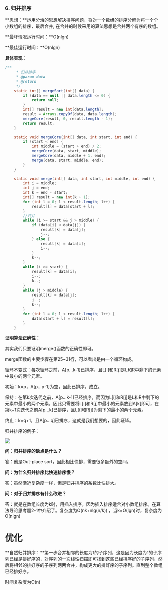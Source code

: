 ### 6. 归并排序

**思想：**运用分治的思想解决排序问题，将对一个数组的排序分解为将一个个小数组的排序，最后合并, 在合并的时候采用的算法思想是合并两个有序的数组。

**最坏情况运行时间：**O\(nlgn\)

**最佳运行时间：**O\(nlgn\)

**具体实现：**

```java
/**
     * 归并排序
     * @param data
     * @return
     */
    static int[] mergeSort(int[] data) {
        if (data == null || data.length <= 0) {
            return null;
        }
        int[] result = new int[data.length];
        result = Arrays.copyOf(data, data.length);
        mergeCore(result, 0, result.length - 1);
        return result;
    }

    static void mergeCore(int[] data, int start, int end) {
        if (start < end) {
            int middle = (start + end) / 2;
            mergeCore(data, start, middle);
            mergeCore(data, middle + 1, end);
            merge(data, start, middle, end);
        }
    }

    static void merge(int[] data, int start, int middle, int end) {
        int i = middle;
        int j = end;
        int k = end - start;
        int[] result = new int[k + 1];
        for (int l = 0; l < result.length; l++) {
            result[l] = data[start + l];
        }
        //归并
        while (i >= start && j > middle) {
            if (data[i] < data[j]) {
                result[k] = data[j];
                j--;
            } else {
                result[k] = data[i];
                i--;
            }
            k--;
        }
        while (i >= start) {
            result[k] = data[i];
            i--;
            k--;
        }
        while (j > middle) {
            result[k] = data[j];
            j--;
            k--;
        }
        for (int l = 0; l < result.length; l++) {
            data[start + l] = result[l];
        }
    }
```

**证明算法正确性：**

其实我们只要证明merge\(\)函数的正确性即可。

merge函数的主要步骤在第25~31行，可以看出是由一个循环构成。

循环不变式：每次循环之前，A\[p...k-1\]已排序，且L\[i\]和R\[j\]是L和R中剩下的元素中最小的两个元素。

初始：k=p，A\[p...p-1\]为空，因此已排序，成立。

保持：在第k次迭代之前，A\[p...k-1\]已经排序，而因为L\[i\]和R\[j\]是L和R中剩下的元素中最小的两个元素，因此只需要将L\[i\]和R\[j\]中最小的元素放到A\[k\]即可，在第k+1次迭代之前A\[p...k\]已排序，且L\[i\]和R\[j\]为剩下的最小的两个元素。

终止：k=q+1，且A\[p...q\]已排序，这就是我们想要的，因此证毕。

归并排序的例子：

![](http://img.my.csdn.net/uploads/201301/03/1357220947_3483.png)

**问：归并排序的缺点是什么？**

答：他是Out-place sort，因此相比快排，需要很多额外的空间。

**问：为什么归并排序比快速排序慢？**

答：虽然渐近复杂度一样，但是归并排序的系数比快排大。

**问：对于归并排序有什么改进？**

答：就是在数组长度为k时，用插入排序，因为插入排序适合对小数组排序。在算法导论思考题2-1中介绍了。复杂度为O\(nk+nlg\(n/k\)\) ，当k=O\(lgn\)时，复杂度为O\(nlgn\)

# 优化

**自然归并排序：**第一步合并相邻的长度为1的子序列，这是因为长度为1的子序列已经是排好序的，对序列的一次线性扫描即可找到这些已经排序好的子序列，然后将相邻的排好序的子序列两两合并，构成更大的排好序的子序列。直到整个数组已经排好序。

时间复杂度为O\(n\)


